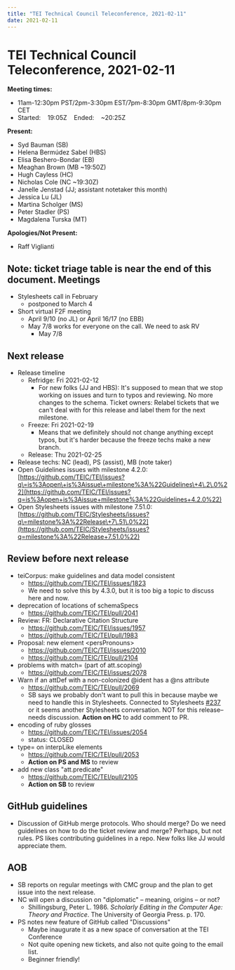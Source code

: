 ```yaml
---
title: "TEI Technical Council Teleconference, 2021-02-11"
date: 2021-02-11
---
```

# TEI Technical Council Teleconference, 2021-02-11
**Meeting times:** 


* 11am\-12:30pm PST/2pm\-3:30pm EST/7pm\-8:30pm GMT/8pm\-9:30pm CET
* Started:    19:05Z    Ended:    \~20:25Z


**Present:**
* Syd Bauman (SB)
* Helena Bermúdez Sabel (HBS)
* Elisa Beshero\-Bondar (EB)
* Meaghan Brown (MB \~19:50Z)
* Hugh Cayless (HC)
* Nicholas Cole (NC \~19:30Z)
* Janelle Jenstad (JJ; assistant notetaker this month)
* Jessica Lu (JL)
* Martina Scholger (MS)
* Peter Stadler (PS)
* Magdalena Turska (MT)


**Apologies/Not Present:**
* Raff Viglianti


**Note:** ticket triage table is near the end of this document.
Meetings
--------


* Stylesheets call in February
	+ postponed to March 4
* Short virtual F2F meeting
	+ April 9/10 (no JL) or April 16/17 (no EBB)
	+ May 7/8 works for everyone on the call. We need to ask RV
		- May 7/8


Next release
------------


* Release timeline
	+ Refridge: Fri 2021\-02\-12
		- For new folks (JJ and HBS): It's supposed to mean that we stop working on issues and turn to typos and reviewing. No more changes to the schema. Ticket owners: Relabel tickets that we can't deal with for this release and label them for the next milestone.
	+ Freeze: Fri 2021\-02\-19
		- Means that we definitely should not change anything except typos, but it's harder because the freeze techs make a new branch.
	+ Release: Thu 2021\-02\-25
* Release techs: NC (lead), PS (assist), MB (note taker)
* Open Guidelines issues with milestone 4\.2\.0: [https://github.com/TEIC/TEI/issues?q\=is%3Aopen\+is%3Aissue\+milestone%3A%22Guidelines\+4\.2\.0%22](https://github.com/TEIC/TEI/issues?q=is%3Aopen+is%3Aissue+milestone%3A%22Guidelines+4.2.0%22)
* Open Stylesheets issues with milestone 7\.51\.0: [https://github.com/TEIC/Stylesheets/issues?q\=milestone%3A%22Release\+7\.51\.0%22](https://github.com/TEIC/Stylesheets/issues?q=milestone%3A%22Release+7.51.0%22)


Review before next release
--------------------------


* teiCorpus: make guidelines and data model consistent
	+ <https://github.com/TEIC/TEI/issues/1823>
	+ We need to solve this by 4\.3\.0, but it is too big a topic to discuss here and now.
* deprecation of locations of schemaSpecs
	+ <https://github.com/TEIC/TEI/pull/2041>
* Review: FR: Declarative Citation Structure
	+ <https://github.com/TEIC/TEI/issues/1957>
	+ <https://github.com/TEIC/TEI/pull/1983>
* Proposal: new element \<persPronouns\>
	+ <https://github.com/TEIC/TEI/issues/2010>
	+ <https://github.com/TEIC/TEI/pull/2104>
* problems with match\= (part of att.scoping)
	+ <https://github.com/TEIC/TEI/issues/2078>
* Warn if an attDef with a non\-colonized @ident has a @ns attribute
	+ <https://github.com/TEIC/TEI/pull/2069>
	+ SB says we probably don't want to pull this in because maybe we need to handle this in Stylesheets. Connected to Stylesheets [\#237](https://github.com/TEIC/Stylesheets/issues/237) or it seems another Stylesheets conversation. NOT for this release–needs discussion. **Action on HC** to add comment to PR.
* encoding of ruby glosses
	+ <https://github.com/TEIC/TEI/issues/2054>
	+ status: CLOSED
* type\= on interpLike elements
	+ <https://github.com/TEIC/TEI/pull/2053>
	+ **Action on PS and MS** to review
* add new class "att.predicate"
	+ <https://github.com/TEIC/TEI/pull/2105>
	+ **Action on SB** to review


GitHub guidelines
-----------------


* Discussion of GitHub merge protocols. Who should merge? Do we need guidelines on how to do the ticket review and merge? Perhaps, but not rules. PS likes contributing guidelines in a repo. New folks like JJ would appreciate them.


AOB
---


* SB reports on regular meetings with CMC group and the plan to get issue into the next release.
* NC will open a discussion on "diplomatic" – meaning, origins – or not?
	+ Shillingsburg, Peter L. 1986\. *Scholarly Editing in the Computer Age: Theory and Practice*. The University of Georgia Press. p. 170\.
* PS notes new feature of GitHub called "Discussions"
	+ Maybe inaugurate it as a new space of conversation at the TEI Conference
	+ Not quite opening new tickets, and also not quite going to the email list.
	+ Beginner friendly!
